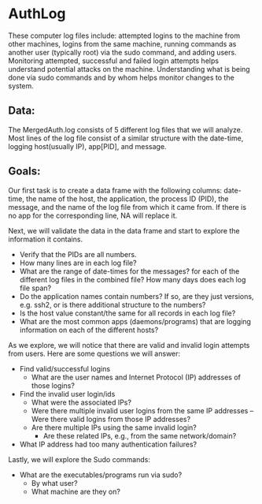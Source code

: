 # AuthLog

These computer log files include: attempted logins to the machine from other machines, logins from the same machine, running commands as another user (typically root) via the sudo command, and adding users. Monitoring attempted, successful and failed login attempts helps understand potential attacks on the machine. Understanding what is being done via sudo commands and by whom helps monitor changes to the system.

## Data:
The MergedAuth.log consists of 5 different log files that we will analyze. Most lines of the log file consist of a similar structure with the date-time, logging host(usually IP), app\[PID\], and message.

## Goals:
Our first task is to create a data frame with the following columns: date-time, the name of the host, the application, the process ID (PID), the message, and the name of the log file from which it came from. If there is no app for the corresponding line, NA will replace it.

Next, we will validate the data in the data frame and start to explore the information it contains. <br>
- Verify that the PIDs are all numbers.<br>
- How many lines are in each log file?<br>
- What are the range of date-times for the messages? for each of the different log files in the combined file? How many days does each log file span?<br>
- Do the application names contain numbers? If so, are they just versions, e.g. ssh2, or is there additional structure to the numbers?<br>
- Is the host value constant/the same for all records in each log file?<br>
- What are the most common apps (daemons/programs) that are logging information on each of the different hosts?<br>

As we explore, we will notice that there are valid and invalid login attempts from users. Here are some questions we will answer:<br>
- Find valid/successful logins<br>
  - What are the user names and Internet Protocol (IP) addresses of those logins?<br>
- Find the invalid user login/ids<br>
  - What were the associated IPs?<br>
  - Were there multiple invalid user logins from the same IP addresses – Were there valid logins from those IP addresses?<br>
  - Are there multiple IPs using the same invalid login?<br>
    - Are these related IPs, e.g., from the same network/domain?<br>
- What IP address had too many authentication failures?<br>

Lastly, we will explore the Sudo commands:<br>
- What are the executables/programs run via sudo?<br>
  - By what user?<br>
  - What machine are they on?<br>

